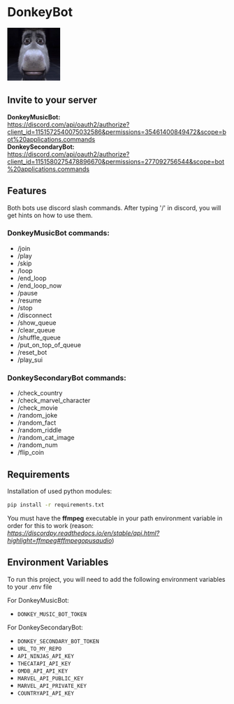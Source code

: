 # DonkeyBot

<img src="Assets/icon.png" alt="donkey image" width="24%">

## Invite to your server

<strong>DonkeyMusicBot:</strong> <br>https://discord.com/api/oauth2/authorize?client_id=1151572540075032586&permissions=35461400849472&scope=bot%20applications.commands
<br>
<strong>DonkeySecondaryBot:</strong> <br>https://discord.com/api/oauth2/authorize?client_id=1151580275478896670&permissions=277092756544&scope=bot%20applications.commands

## Features

Both bots use discord slash commands. After typing '/' in discord, you will get hints on how to use them.

### DonkeyMusicBot commands:

- /join
- /play
- /skip
- /loop
- /end_loop
- /end_loop_now
- /pause
- /resume
- /stop
- /disconnect
- /show_queue
- /clear_queue
- /shuffle_queue
- /put_on_top_of_queue
- /reset_bot
- /play_sui

### DonkeySecondaryBot commands:

- /check_country
- /check_marvel_character
- /check_movie
- /random_joke
- /random_fact
- /random_riddle
- /random_cat_image
- /random_num
- /flip_coin

## Requirements

Installation of used python modules:

```bash
pip install -r requirements.txt
```

You must have the <strong>ffmpeg</strong> executable in your path environment variable in order for this to work (reason: *https://discordpy.readthedocs.io/en/stable/api.html?highlight=ffmpeg#ffmpegopusaudio*)

## Environment Variables

To run this project, you will need to add the following environment variables to your .env file

For DonkeyMusicBot:

- `DONKEY_MUSIC_BOT_TOKEN`

For DonkeySecondaryBot:

- `DONKEY_SECONDARY_BOT_TOKEN`
- `URL_TO_MY_REPO`
- `API_NINJAS_API_KEY`
- `THECATAPI_API_KEY`
- `OMDB_API_API_KEY`
- `MARVEL_API_PUBLIC_KEY`
- `MARVEL_API_PRIVATE_KEY`
- `COUNTRYAPI_API_KEY`
